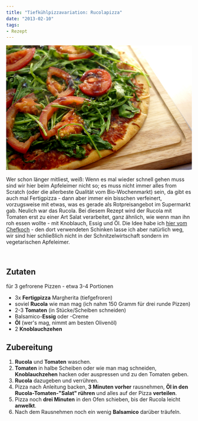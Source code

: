 ```yaml
---
title: "Tiefkühlpizzavariation: Rucolapizza"
date: "2013-02-10" 
tags:
- Rezept
---
```


[![rucolapizza](images/rucolapizza.jpg)](http://apfeleimer.wordpress.com/2013/02/10/tiefkuhlpizzavariation-rucolapizza/rucolapizza/)

Wer schon länger mitliest, weiß: Wenn es mal wieder schnell gehen muss sind wir hier beim Apfeleimer nicht so; es muss nicht immer alles from Scratch (oder die allerbeste Qualität vom Bio-Wochenmarkt) sein, da gibt es auch mal Fertigpizza - dann aber immer ein bisschen verfeinert, vorzugsweise mit etwas, was es gerade als Rotpreisangebot im Supermarkt gab. Neulich war das Rucola. Bei diesem Rezept wird der Rucola mit Tomaten erst zu einer Art Salat verarbeitet, ganz ähnlich, wie wenn man ihn roh essen wollte - mit Knoblauch, Essig und Öl. Die Idee habe ich [hier vom Chefkoch](http://www.chefkoch.de/rezepte/186701079954570/Rucola-Pizza-mit-Parmaschinken.html "Chefkoch.de: Rucolapizza mit Parmaschinken") - den dort verwendeten Schinken lasse ich aber natürlich weg, wir sind hier schließlich nicht in der Schnitzelwirtschaft sondern im vegetarischen Apfeleimer.

 

## Zutaten

für 3 gefrorene Pizzen - etwa 3-4 Portionen

- 3x **Fertigpizza** Margherita (tiefgefroren)
- soviel **Rucola** wie man mag (ich nahm 150 Gramm für drei runde Pizzen)
- 2-3 **Tomaten** (in Stücke/Scheiben schneiden)
- Balsamico-**Essig** oder -Creme
- **Öl** (wer's mag, nimmt am besten Olivenöl)
- 2 **Knoblauchzehen**

## Zubereitung

1. **Rucola** und **Tomaten** waschen.
2. **Tomaten** in halbe Scheiben oder wie man mag schneiden, **Knoblauchzehen** hacken oder auspressen und zu den Tomaten geben.
3. **Rucola** dazugeben und verrühren.
4. Pizza nach Anleitung backen, **3 Minuten vorher** rausnehmen, **Öl in den Rucola-Tomaten-"Salat" rühren** und alles auf der Pizza **verteilen**.
5. Pizza noch **drei Minuten** in den Ofen schieben, bis der Rucola leicht **anwelkt**.
6. Nach dem Rausnehmen noch ein wenig **Balsamico** darüber träufeln.
